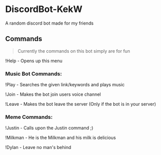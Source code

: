 # DiscordBot-KekW
A random discord bot made for my friends

## Commands
> Currently the commands on this bot simply are for fun

!Help    - Opens up this menu 

### Music Bot Commands: 
!Play    - Searches the given link/keywords and plays music

!Join    - Makes the bot join users voice channel 

!Leave   - Makes the bot leave the server (Only if the bot is in 
           your server)

### Meme Commands: 
!Justin  - Calls upon the Justin command ;) 

!Milkman - He is the Milkman and his milk is delicious 

!Dylan   - Leave no man's behind 
